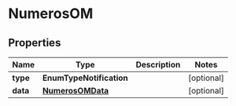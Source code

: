 

# NumerosOM


## Properties

| Name | Type | Description | Notes |
|------------ | ------------- | ------------- | -------------|
|**type** | **EnumTypeNotification** |  |  [optional] |
|**data** | [**NumerosOMData**](NumerosOMData.md) |  |  [optional] |




